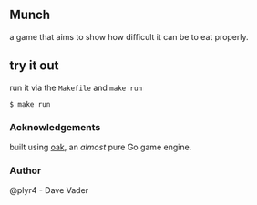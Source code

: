 ## Munch
a game that aims to show how difficult it can be to eat properly.

## try it out
run it via the `Makefile` and `make run`
```shell
$ make run
```

### Acknowledgements
built using [oak](https://github.com/oakmound/oak/), an _almost_ pure Go game engine.

### Author
@plyr4 - Dave Vader